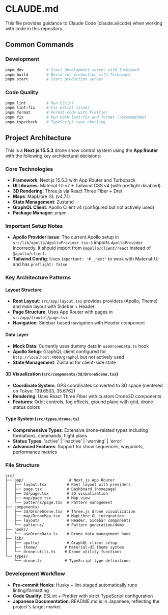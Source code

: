 # CLAUDE.md

This file provides guidance to Claude Code (claude.ai/code) when working with code in this repository.

## Common Commands

### Development

```bash
pnpm dev          # Start development server with Turbopack
pnpm build        # Build for production with Turbopack
pnpm start        # Start production server
```

### Code Quality

```bash
pnpm lint         # Run ESLint
pnpm lint:fix     # Fix ESLint issues
pnpm format       # Format code with Prettier
pnpm fix          # Run both lint:fix and format (recommended)
pnpm typecheck    # TypeScript type checking
```

## Project Architecture

This is a **Next.js 15.5.3** drone show control system using the **App Router** with the following key architectural decisions:

### Core Technologies

- **Framework**: Next.js 15.5.3 with App Router and Turbopack
- **UI Libraries**: Material-UI v7 + Tailwind CSS v4 (with preflight disabled)
- **3D Rendering**: Three.js via React Three Fiber + Drei
- **Maps**: MapLibre GL (v4.7.1)
- **State Management**: Zustand
- **GraphQL Client**: Apollo Client v4 (configured but not actively used)
- **Package Manager**: pnpm

### Important Setup Notes

- **Apollo Provider Issue**: The current Apollo setup in `src/lib/apollo/ApolloProvider.tsx:3` imports `ApolloProvider` incorrectly. It should import from `@apollo/client/react` instead of `@apollo/client`.
- **Tailwind Config**: Uses `important: '#__next'` to work with Material-UI and has `preflight: false`

### Key Architecture Patterns

#### Layout Structure

- **Root Layout**: `src/app/layout.tsx` provides providers (Apollo, Theme) and main layout with Sidebar + Header
- **Page Structure**: Uses App Router with pages in `src/app/[route]/page.tsx`
- **Navigation**: Sidebar-based navigation with Header component

#### Data Layer

- **Mock Data**: Currently uses dummy data in `useDroneData.ts` hook
- **Apollo Setup**: GraphQL client configured for `http://localhost:4000/graphql` but not actively used
- **State Management**: Zustand for client-side state

#### 3D Visualization (`src/components/3d/DroneScene.tsx`)

- **Coordinate System**: GPS coordinates converted to 3D space (centered on Tokyo: 139.6503, 35.6762)
- **Rendering**: Uses React Three Fiber with custom Drone3D components
- **Features**: Orbit controls, fog effects, ground plane with grid, drone status colors

#### Type System (`src/types/drone.ts`)

- **Comprehensive Types**: Extensive drone-related types including formations, commands, flight plans
- **Status Types**: 'active' | 'inactive' | 'warning' | 'error'
- **Advanced Features**: Support for show sequences, waypoints, performance metrics

### File Structure

```
src/
├── app/                    # Next.js App Router
│   ├── layout.tsx         # Root layout with providers
│   ├── page.tsx           # Dashboard (homepage)
│   ├── 3d/page.tsx        # 3D visualization
│   ├── map/page.tsx       # Map view
│   └── patterns/page.tsx  # Pattern management
├── components/
│   ├── 3d/DroneScene.tsx  # Three.js drone visualization
│   ├── map/DroneMap.tsx   # MapLibre GL integration
│   ├── layout/            # Header, Sidebar components
│   └── patterns/          # Pattern generation/demo
├── hooks/
│   └── useDroneData.ts    # Drone data management hook
├── lib/
│   ├── apollo/            # GraphQL client setup
│   ├── theme/            # Material-UI theme system
│   └── drone-utils.ts    # Drone utility functions
└── types/
    └── drone.ts          # TypeScript type definitions
```

### Development Workflow

- **Pre-commit Hooks**: Husky + lint-staged automatically runs linting/formatting
- **Code Quality**: ESLint + Prettier with strict TypeScript configuration
- **Japanese Documentation**: README.md is in Japanese, reflecting the project's target market
